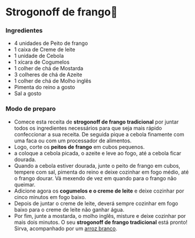 # Strogonoff de frango:chicken:

### Ingredientes 

-  4 unidades de Peito de frango
-  1 caixa de Creme de leite
-  1 unidade de Cebola
-  1 xícara de Cogumelos
-  1 colher de chá de Mostarda
-  3 colheres de chá de Azeite
-  1 colher de chá de Molho inglês
-  Pimenta do reino a gosto
-  Sal a gosto

### Modo de preparo

- Comece esta receita de **strogonoff de frango tradicional** por juntar todos os ingredientes necessários para que seja mais rápido confeccionar a sua receita. De seguida pique a cebola finamente com uma faca ou com um processador de alimentos.
- Logo, corte os **peitos de frango** em cubos pequenos.
- a coloque a cebola picada, o azeite e leve ao fogo, até a cebola ficar dourada.
- Quando a cebola estiver dourada, junte o peito de frango em cubos, tempere com sal, pimenta do reino e deixe cozinhar em fogo médio, até o frango dourar. Vá mexendo de vez em quando para o frango não queimar.
-  Adicione agora os **cogumelos e o creme de leite** e deixe cozinhar por cinco minutos em fogo baixo.
- Depois de juntar o creme de leite, deverá sempre cozinhar em fogo baixo para o creme de leite não ganhar água.
- Por fim, junte a mostarda, o molho inglês, misture e deixe cozinhar por mais dois minutos. O seu **strogonoff de frango tradicional** está pronto! Sirva, acompanhado por um [arroz branco](https://www.tudoreceitas.com/receita-de-arroz-branco-simples-5725.html).
